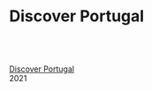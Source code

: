 <h1>Discover Portugal</h1>
</br></br>
<h1Wild Code School Project 1 - developped by G and Victor</h1>
</br>
<a href="https://discover-portugal.github.io/DiscoverPortugal/">Discover Portugal</a>
</br>
2021
